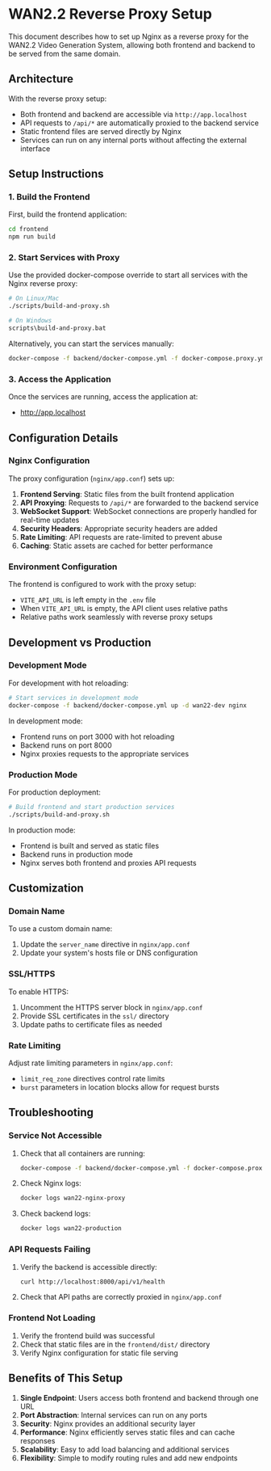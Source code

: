 # WAN2.2 Reverse Proxy Setup

This document describes how to set up Nginx as a reverse proxy for the WAN2.2 Video Generation System, allowing both frontend and backend to be served from the same domain.

## Architecture

With the reverse proxy setup:
- Both frontend and backend are accessible via `http://app.localhost`
- API requests to `/api/*` are automatically proxied to the backend service
- Static frontend files are served directly by Nginx
- Services can run on any internal ports without affecting the external interface

## Setup Instructions

### 1. Build the Frontend

First, build the frontend application:

```bash
cd frontend
npm run build
```

### 2. Start Services with Proxy

Use the provided docker-compose override to start all services with the Nginx reverse proxy:

```bash
# On Linux/Mac
./scripts/build-and-proxy.sh

# On Windows
scripts\build-and-proxy.bat
```

Alternatively, you can start the services manually:

```bash
docker-compose -f backend/docker-compose.yml -f docker-compose.proxy.yml up -d
```

### 3. Access the Application

Once the services are running, access the application at:
- http://app.localhost

## Configuration Details

### Nginx Configuration

The proxy configuration (`nginx/app.conf`) sets up:

1. **Frontend Serving**: Static files from the built frontend application
2. **API Proxying**: Requests to `/api/*` are forwarded to the backend service
3. **WebSocket Support**: WebSocket connections are properly handled for real-time updates
4. **Security Headers**: Appropriate security headers are added
5. **Rate Limiting**: API requests are rate-limited to prevent abuse
6. **Caching**: Static assets are cached for better performance

### Environment Configuration

The frontend is configured to work with the proxy setup:
- `VITE_API_URL` is left empty in the `.env` file
- When `VITE_API_URL` is empty, the API client uses relative paths
- Relative paths work seamlessly with reverse proxy setups

## Development vs Production

### Development Mode

For development with hot reloading:
```bash
# Start services in development mode
docker-compose -f backend/docker-compose.yml up -d wan22-dev nginx
```

In development mode:
- Frontend runs on port 3000 with hot reloading
- Backend runs on port 8000
- Nginx proxies requests to the appropriate services

### Production Mode

For production deployment:
```bash
# Build frontend and start production services
./scripts/build-and-proxy.sh
```

In production mode:
- Frontend is built and served as static files
- Backend runs in production mode
- Nginx serves both frontend and proxies API requests

## Customization

### Domain Name

To use a custom domain name:
1. Update the `server_name` directive in `nginx/app.conf`
2. Update your system's hosts file or DNS configuration

### SSL/HTTPS

To enable HTTPS:
1. Uncomment the HTTPS server block in `nginx/app.conf`
2. Provide SSL certificates in the `ssl/` directory
3. Update paths to certificate files as needed

### Rate Limiting

Adjust rate limiting parameters in `nginx/app.conf`:
- `limit_req_zone` directives control rate limits
- `burst` parameters in location blocks allow for request bursts

## Troubleshooting

### Service Not Accessible

1. Check that all containers are running:
   ```bash
   docker-compose -f backend/docker-compose.yml -f docker-compose.proxy.yml ps
   ```

2. Check Nginx logs:
   ```bash
   docker logs wan22-nginx-proxy
   ```

3. Check backend logs:
   ```bash
   docker logs wan22-production
   ```

### API Requests Failing

1. Verify the backend is accessible directly:
   ```bash
   curl http://localhost:8000/api/v1/health
   ```

2. Check that API paths are correctly proxied in `nginx/app.conf`

### Frontend Not Loading

1. Verify the frontend build was successful
2. Check that static files are in the `frontend/dist/` directory
3. Verify Nginx configuration for static file serving

## Benefits of This Setup

1. **Single Endpoint**: Users access both frontend and backend through one URL
2. **Port Abstraction**: Internal services can run on any ports
3. **Security**: Nginx provides an additional security layer
4. **Performance**: Nginx efficiently serves static files and can cache responses
5. **Scalability**: Easy to add load balancing and additional services
6. **Flexibility**: Simple to modify routing rules and add new endpoints